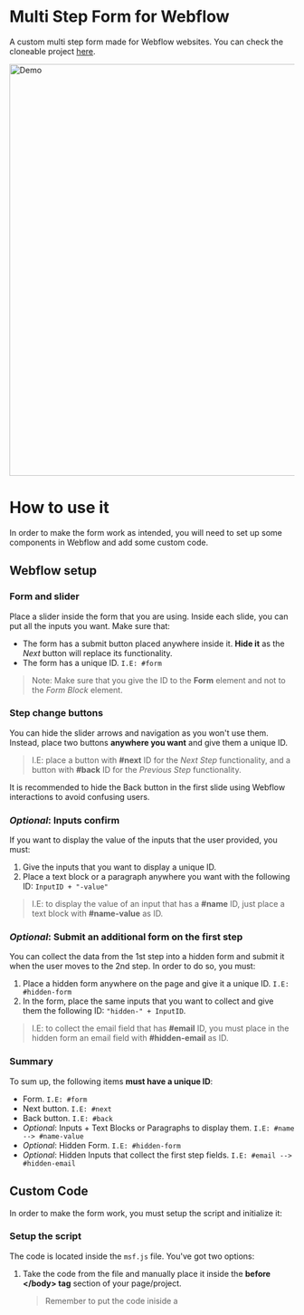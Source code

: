 # Multi Step Form for Webflow

A custom multi step form made for Webflow websites. You can check the cloneable project [here](https://webflow.com/website/Multi-Step-Form-with-Input-Validation).

<a href="https://webflow.com/website/Multi-Step-Form-with-Input-Validation"><img width="728" src="https://raw.githubusercontent.com/brotaonline/multi-step-form/master/screenshot.PNG" alt="Demo"></a>

# How to use it

In order to make the form work as intended, you will need to set up some components in Webflow and add some custom code.

## Webflow setup

### Form and slider

Place a slider inside the form that you are using. Inside each slide, you can put all the inputs you want.
Make sure that:

- The form has a submit button placed anywhere inside it. **Hide it** as the _Next_ button will replace its functionality.
- The form has a unique ID. `I.E: #form`

> Note: Make sure that you give the ID to the **Form** element and not to the _Form Block_ element.

### Step change buttons

You can hide the slider arrows and navigation as you won't use them. Instead, place two buttons **anywhere you want** and give them a unique ID.

> I.E: place a button with **#next** ID for the _Next Step_ functionality, and a button with **#back** ID for the _Previous Step_ functionality.

It is recommended to hide the Back button in the first slide using Webflow interactions to avoid confusing users.

### _Optional_: Inputs confirm

If you want to display the value of the inputs that the user provided, you must:

1. Give the inputs that you want to display a unique ID.
2. Place a text block or a paragraph anywhere you want with the following ID: `InputID + "-value"`

> I.E: to display the value of an input that has a **#name** ID, just place a text block with **#name-value** as ID.

### _Optional_: Submit an additional form on the first step

You can collect the data from the 1st step into a hidden form and submit it when the user moves to the 2nd step.
In order to do so, you must:

1. Place a hidden form anywhere on the page and give it a unique ID. `I.E: #hidden-form`
2. In the form, place the same inputs that you want to collect and give them the following ID: `"hidden-" + InputID`.

> I.E: to collect the email field that has **#email** ID, you must place in the hidden form an email field with **#hidden-email** as ID.

### Summary

To sum up, the following items **must have a unique ID**:

- Form. `I.E: #form`
- Next button. `I.E: #next`
- Back button. `I.E: #back`
- _Optional_: Inputs + Text Blocks or Paragraphs to display them. `I.E: #name --> #name-value`
- _Optional_: Hidden Form. `I.E: #hidden-form`
- _Optional_: Hidden Inputs that collect the first step fields. `I.E: #email --> #hidden-email`

## Custom Code

In order to make the form work, you must setup the script and initialize it:

### Setup the script

The code is located inside the `msf.js` file. You've got two options:

1. Take the code from the file and manually place it inside the **before <\/body> tag** section of your page/project.
   > Remember to put the code iniside a <script><\/script> tag. It is recommended to first minify the code before placing it on your Webflow project, as it will reduce significantly the amount of characters used.
